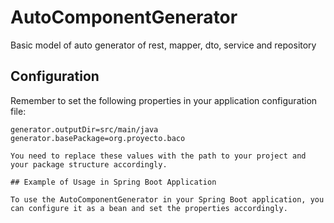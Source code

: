 # AutoComponentGenerator
Basic model of auto generator of rest, mapper, dto, service and repository

## Configuration

Remember to set the following properties in your application configuration file:

```properties
generator.outputDir=src/main/java
generator.basePackage=org.proyecto.baco

You need to replace these values with the path to your project and your package structure accordingly.

## Example of Usage in Spring Boot Application

To use the AutoComponentGenerator in your Spring Boot application, you can configure it as a bean and set the properties accordingly.

```
